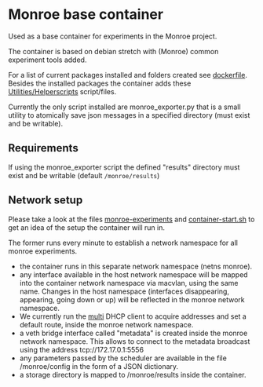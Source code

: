 # Monroe base container
Used as a base container for experiments in the Monroe project.

The container is based on debian stretch with (Monroe) common experiment tools added.

For a list of current packages installed and folders created see [dockerfile](https://github.com/MONROE-PROJECT/Experiments/blob/master/monroe_base/02_cli.docker).
Besides the installed packages the container adds these  [Utilities/Helperscripts](https://github.com/MONROE-PROJECT/Experiments/tree/master/monroe_base/core/) script/files.

Currently the only script installed are monroe_exporter.py that is a small utility to atomically save json messages in a specified directory
 (must exist and be writable).  

## Requirements

If using the monroe_exporter script the defined "results" directory must exist
and be writable (default ```/monroe/results```)   

## Network setup

Please take a look at the files [monroe-experiments](https://github.com/MONROE-PROJECT/Utilities/blob/master/monroe-experiments/usr/bin/monroe-experiments) and [container-start.sh](https://github.com/MONROE-PROJECT/Scheduler/blob/master/files/usr/bin/container-start.sh)
to get an idea of the setup the container will run in.

The former runs every minute to establish a network namespace for all monroe experiments.

  * the container runs in this separate network namespace (netns monroe).
  * any interface available in the host network namespace will be mapped into the container network namespace via macvlan, using the same name. Changes in the host namespace (interfaces disappearing, appearing, going down or up) will be reflected in the monroe network namespace.
  * We currently run the [multi](https://github.com/MONROE-PROJECT/multi) DHCP client to acquire addresses and set a default route, inside the monroe network namespace.
  * a veth bridge interface called "metadata" is created inside the monroe network namespace. This allows to connect to the metadata broadcast using the address tcp://172.17.0.1:5556
  * any parameters passed by the scheduler are available in the file /monroe/config in the form of a JSON dictionary.
  * a storage directory is mapped to /monroe/results inside the container.
